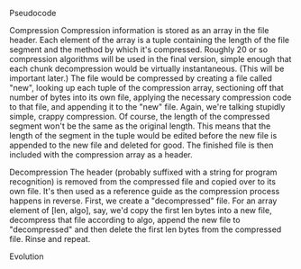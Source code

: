 Pseudocode

  Compression
    Compression information is stored as an array in the file header. Each element of the array is a tuple containing the length of the file segment and the method by which it's compressed. Roughly 20 or so compression algorithms will be used in the final version, simple enough that each chunk decompression would be virtually instantaneous. (This will be important later.)
    The file would be compressed by creating a file called "new", looking up each tuple of the compression array, sectioning off that number of bytes into its own file, applying the necessary compression code to that file, and appending it to the "new" file. Again, we're talking stupidly simple, crappy compression.
    Of course, the length of the compressed segment won't be the same as the original length. This means that the length of the segment in the tuple would be edited before the new file is appended to the new file and deleted for good.
    The finished file is then included with the compression array as a header.
    
  Decompression
    The header (probably suffixed with a string for program recognition) is removed from the compressed file and copied over to its own file. It's then used as a reference guide as the compression process happens in reverse. First, we create a "decompressed" file. For an array element of [len, algo], say, we'd copy the first len bytes into a new file, decompress that file according to algo, append the new file to "decompressed" and then delete the first len bytes from the compressed file. Rinse and repeat.
    
  Evolution
    
